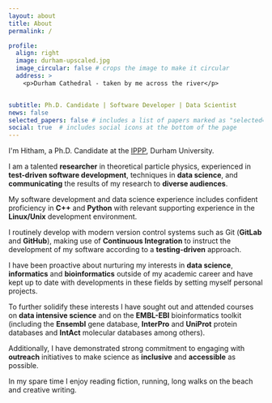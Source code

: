 ```yaml
---
layout: about
title: About
permalink: /

profile:
  align: right
  image: durham-upscaled.jpg
  image_circular: false # crops the image to make it circular
  address: >
    <p>Durham Cathedral - taken by me across the river</p>


subtitle: Ph.D. Candidate | Software Developer | Data Scientist
news: false
selected_papers: false # includes a list of papers marked as "selected={true}"
social: true  # includes social icons at the bottom of the page
---
```


I'm Hitham, a Ph.D. Candidate at the [IPPP](ippp.dur.ac.uk/), Durham University.

I am a talented **researcher** in theoretical particle physics, experienced in **test-driven software development**, techniques in **data science**, and **communicating** the results of my research to **diverse audiences**.

My software development and data science experience includes confident proficiency in **C++** and **Python** with relevant supporting experience in the **Linux/Unix** development environment.

I routinely develop with modern version control systems such as Git (**GitLab** and **GitHub**), making use of **Continuous Integration** to instruct the development of my software according to a **testing-driven** approach.

I have been proactive about nurturing my interests in **data science**, **informatics** and **bioinformatics** outside of my academic career and have kept up to date with developments in these fields by setting myself personal projects.

To further solidify these interests I have sought out and attended courses on **data intensive science** and on the **EMBL-EBI** bioinformatics toolkit (including the **Ensembl** gene database, **InterPro** and **UniProt** protein databases and **IntAct** molecular databases among others).

Additionally, I have demonstrated strong commitment to engaging with **outreach** initiatives to make science as **inclusive** and **accessible** as possible.

In my spare time I enjoy reading fiction, running, long walks on the beach and creative writing.
